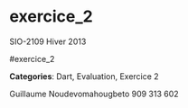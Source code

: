 exercice_2
=========
SIO-2109 Hiver 2013

#exercice_2

**Categories**: Dart, Evaluation, Exercice 2

Guillaume Noudevomahougbeto
909 313 602
